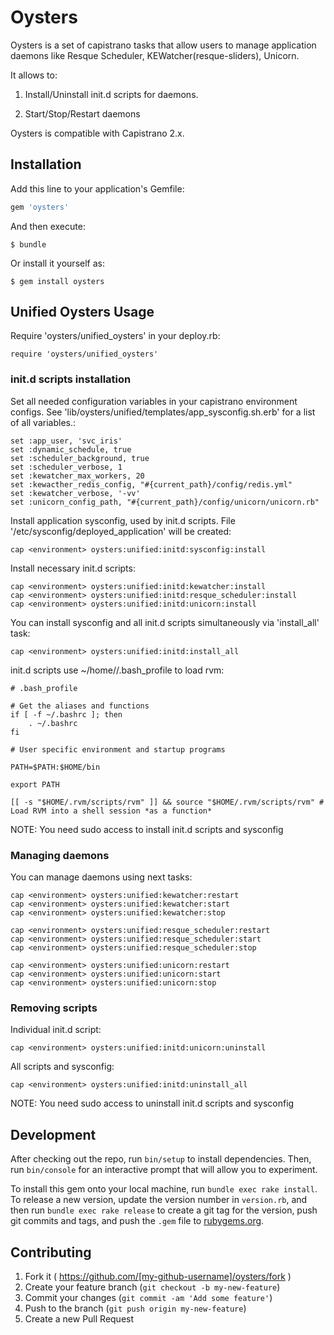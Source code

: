 # Oysters
Oysters is a set of capistrano tasks that allow users to manage application daemons like Resque Scheduler, KEWatcher(resque-sliders), Unicorn.

It allows to:

1. Install/Uninstall init.d scripts for daemons.

2. Start/Stop/Restart daemons  

Oysters is compatible with Capistrano 2.x.



## Installation

Add this line to your application's Gemfile:

```ruby
gem 'oysters'
```

And then execute:
```
$ bundle
```
Or install it yourself as:
```
$ gem install oysters
```
## Unified Oysters Usage

Require 'oysters/unified_oysters' in your deploy.rb:
```
require 'oysters/unified_oysters'
```
### init.d scripts installation

Set all needed configuration variables in your capistrano environment configs. See 'lib/oysters/unified/templates/app_sysconfig.sh.erb' for a list of all variables.:

```
set :app_user, 'svc_iris'
set :dynamic_schedule, true
set :scheduler_background, true
set :scheduler_verbose, 1
set :kewatcher_max_workers, 20
set :kewacther_redis_config, "#{current_path}/config/redis.yml"
set :kewatcher_verbose, '-vv'
set :unicorn_config_path, "#{current_path}/config/unicorn/unicorn.rb"
```

Install application sysconfig, used by init.d scripts. File '/etc/sysconfig/deployed_application' will be created:
```
cap <environment> oysters:unified:initd:sysconfig:install
```

Install necessary init.d scripts:
```
cap <environment> oysters:unified:initd:kewatcher:install
cap <environment> oysters:unified:initd:resque_scheduler:install
cap <environment> oysters:unified:initd:unicorn:install
```
You can install sysconfig and all init.d scripts simultaneously via 'install_all' task:
```
cap <environment> oysters:unified:initd:install_all
```
init.d scripts use ~/home/<user>/.bash_profile to load rvm:
```
# .bash_profile

# Get the aliases and functions
if [ -f ~/.bashrc ]; then
	. ~/.bashrc
fi

# User specific environment and startup programs

PATH=$PATH:$HOME/bin

export PATH

[[ -s "$HOME/.rvm/scripts/rvm" ]] && source "$HOME/.rvm/scripts/rvm" # Load RVM into a shell session *as a function*
```

NOTE: You need sudo access to install init.d scripts and sysconfig

### Managing daemons

You can manage daemons using next tasks:
```
cap <environment> oysters:unified:kewatcher:restart
cap <environment> oysters:unified:kewatcher:start
cap <environment> oysters:unified:kewatcher:stop

cap <environment> oysters:unified:resque_scheduler:restart
cap <environment> oysters:unified:resque_scheduler:start
cap <environment> oysters:unified:resque_scheduler:stop

cap <environment> oysters:unified:unicorn:restart
cap <environment> oysters:unified:unicorn:start
cap <environment> oysters:unified:unicorn:stop
```
### Removing scripts

Individual init.d script:
```
cap <environment> oysters:unified:initd:unicorn:uninstall
```
All scripts and sysconfig:
```
cap <environment> oysters:unified:initd:uninstall_all
```

NOTE: You need sudo access to uninstall init.d scripts and sysconfig

## Development

After checking out the repo, run `bin/setup` to install dependencies. Then, run `bin/console` for an interactive prompt that will allow you to experiment.

To install this gem onto your local machine, run `bundle exec rake install`. To release a new version, update the version number in `version.rb`, and then run `bundle exec rake release` to create a git tag for the version, push git commits and tags, and push the `.gem` file to [rubygems.org](https://rubygems.org).

## Contributing

1. Fork it ( https://github.com/[my-github-username]/oysters/fork )
2. Create your feature branch (`git checkout -b my-new-feature`)
3. Commit your changes (`git commit -am 'Add some feature'`)
4. Push to the branch (`git push origin my-new-feature`)
5. Create a new Pull Request
